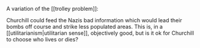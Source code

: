 A variation of the [[trolley problem]]:

Churchill could feed the Nazis bad information which would lead their bombs off course and strike less populated areas. This is, in a [[utilitarianism|utilitarian sense]], objectively good, but is it ok for Churchill to choose who lives or dies?
